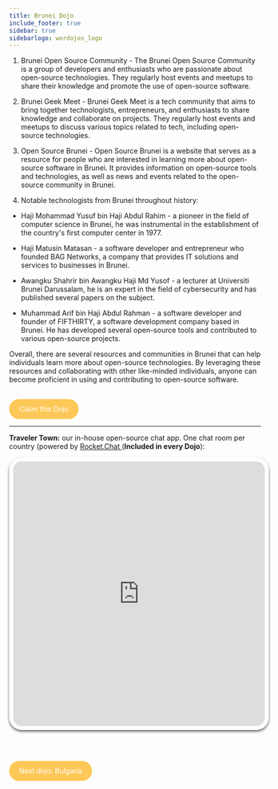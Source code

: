 ```yaml
---
title: Brunei Dojo
include_footer: true
sidebar: true
sidebarlogo: wordojos_logo
---
```


1.  Brunei Open Source Community - The Brunei Open Source Community is a group of developers and enthusiasts who are passionate about open-source technologies. They regularly host events and meetups to share their knowledge and promote the use of open-source software.
    
2.  Brunei Geek Meet - Brunei Geek Meet is a tech community that aims to bring together technologists, entrepreneurs, and enthusiasts to share knowledge and collaborate on projects. They regularly host events and meetups to discuss various topics related to tech, including open-source technologies.
    
3.  Open Source Brunei - Open Source Brunei is a website that serves as a resource for people who are interested in learning more about open-source software in Brunei. It provides information on open-source tools and technologies, as well as news and events related to the open-source community in Brunei.
    
4.  Notable technologists from Brunei throughout history:
    

*   Haji Mohammad Yusuf bin Haji Abdul Rahim - a pioneer in the field of computer science in Brunei, he was instrumental in the establishment of the country's first computer center in 1977.
    
*   Haji Matusin Matasan - a software developer and entrepreneur who founded BAG Networks, a company that provides IT solutions and services to businesses in Brunei.
    
*   Awangku Shahrir bin Awangku Haji Md Yusof - a lecturer at Universiti Brunei Darussalam, he is an expert in the field of cybersecurity and has published several papers on the subject.
    
*   Muhammad Arif bin Haji Abdul Rahman - a software developer and founder of FIFTHIRTY, a software development company based in Brunei. He has developed several open-source tools and contributed to various open-source projects.
    

Overall, there are several resources and communities in Brunei that can help individuals learn more about open-source technologies. By leveraging these resources and collaborating with other like-minded individuals, anyone can become proficient in using and contributing to open-source software.

<br>
<html>
  <head>
    <style>
      .button {
        display: inline-block;
        padding: 20px 20px;
        text-align: center;
        text-decoration: none;
        color: #ffffff;
        background-color: #FDC858;
        border-radius: 33px;
        outline: none;
        line-height:  0%;
      }
    </style>
  </head>
  <body>
    <a class="button" href="https://blog.workdojos.com/Brunei" target="_blank">Claim this Dojo</a>
  </body>
</html>
<br>

---


**Traveler Town:**   our in-house open-source chat app.  One chat room per country (powered by <a href="https://rocket.chat" >Rocket.Chat </a>  (**Included in every Dojo**):  

<iframe src="https://chat.traveler.town/channel/Brunei" style="width: 100%;height: 530px;padding: 8px; box-shadow: 0 3px 5px rgba(0,0,0,.6);border-radius: 25px;overflow: hidden;border: none;" align="middle"></iframe>


<br><br>

<html>
  <head>
    <style>
      .button {
        display: inline-block;
        padding: 20px 20px;
        text-align: center;
        text-decoration: none;
        color: #ffffff;
        background-color: #FDC858;
        border-radius: 33px;
        outline: none;
        line-height:  %;
      }
    </style>
  </head>
  <body>
    <a class="button" href="https://workdojos.com/Bulgaria">Next dojo:  Bulgaria</a>
  </body>
</html>